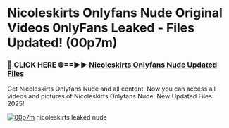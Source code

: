# Nicoleskirts Onlyfans Nude Original Videos 0nlyFans Leaked - Files Updated! (00p7m)

<h3>🔴 CLICK HERE 🌐==►► <a href="https://tinyurl.com/52m3yx9h" rel="nofollow">Nicoleskirts Onlyfans Nude Updated Files</a></h3>

Get Nicoleskirts Onlyfans Nude and all content. Now you can access all videos and pictures of Nicoleskirts Onlyfans Nude. New Updated Files 2025!

[![00p7m](https://i.imgur.com/TnHtlc8.gif)](https://tinyurl.com/52m3yx9h)
nicoleskirts leaked nude